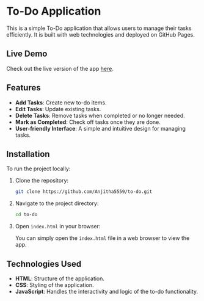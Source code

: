 # To-Do Application

This is a simple To-Do application that allows users to manage their tasks efficiently. It is built with web technologies and deployed on GitHub Pages.

## Live Demo

Check out the live version of the app [here](https://anjitha5559.github.io/to-do/).

## Features

- **Add Tasks**: Create new to-do items.
- **Edit Tasks**: Update existing tasks.
- **Delete Tasks**: Remove tasks when completed or no longer needed.
- **Mark as Completed**: Check off tasks once they are done.
- **User-friendly Interface**: A simple and intuitive design for managing tasks.

## Installation

To run the project locally:

1. Clone the repository:

   ```bash
   git clone https://github.com/Anjitha5559/to-do.git
   ```

2. Navigate to the project directory:

   ```bash
   cd to-do
   ```

3. Open `index.html` in your browser:

   You can simply open the `index.html` file in a web browser to view the app.

## Technologies Used

- **HTML**: Structure of the application.
- **CSS**: Styling of the application.
- **JavaScript**: Handles the interactivity and logic of the to-do functionality.
